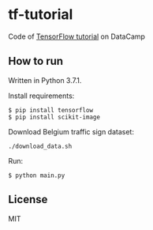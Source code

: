 # tf-tutorial

Code of [TensorFlow tutorial](https://www.datacamp.com/community/tutorials/tensorflow-tutorial) on DataCamp

## How to run

Written in Python 3.7.1.

Install requirements:

```shell
$ pip install tensorflow
$ pip install scikit-image
```

Download Belgium traffic sign dataset:

```shell
./download_data.sh
```

Run:

```shell
$ python main.py
```

## License

MIT
